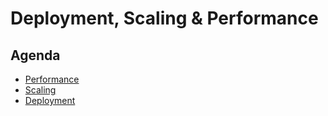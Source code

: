 # Deployment, Scaling & Performance

## Agenda

- [Performance](Performance.md)
- [Scaling](Scaling.md)
- [Deployment](Deployment.md)



